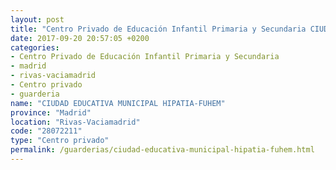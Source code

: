 ```yaml
---
layout: post
title: "Centro Privado de Educación Infantil Primaria y Secundaria CIUDAD EDUCATIVA MUNICIPAL HIPATIA-FUHEM"
date: 2017-09-20 20:57:05 +0200
categories:
- Centro Privado de Educación Infantil Primaria y Secundaria
- madrid
- rivas-vaciamadrid
- Centro privado
- guarderia
name: "CIUDAD EDUCATIVA MUNICIPAL HIPATIA-FUHEM"
province: "Madrid"
location: "Rivas-Vaciamadrid"
code: "28072211"
type: "Centro privado"
permalink: /guarderias/ciudad-educativa-municipal-hipatia-fuhem.html
---
```


